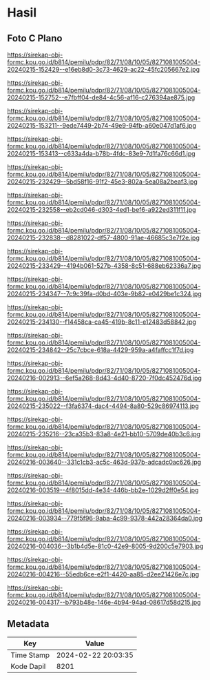 # Hasil

## Foto C Plano

https://sirekap-obj-formc.kpu.go.id/b814/pemilu/pdpr/82/71/08/10/05/8271081005004-20240215-152429--e16eb8d0-3c73-4629-ac22-45fc205667e2.jpg

https://sirekap-obj-formc.kpu.go.id/b814/pemilu/pdpr/82/71/08/10/05/8271081005004-20240215-152752--e7fbff04-de84-4c56-af16-c276394ae875.jpg

https://sirekap-obj-formc.kpu.go.id/b814/pemilu/pdpr/82/71/08/10/05/8271081005004-20240215-153211--9ede7449-2b74-49e9-94fb-a60e047d1af6.jpg

https://sirekap-obj-formc.kpu.go.id/b814/pemilu/pdpr/82/71/08/10/05/8271081005004-20240215-153413--c633a4da-b78b-4fdc-83e9-7d1fa76c66d1.jpg

https://sirekap-obj-formc.kpu.go.id/b814/pemilu/pdpr/82/71/08/10/05/8271081005004-20240215-232429--5bd58f16-91f2-45e3-802a-5ea08a2beaf3.jpg

https://sirekap-obj-formc.kpu.go.id/b814/pemilu/pdpr/82/71/08/10/05/8271081005004-20240215-232558--eb2cd046-d303-4ed1-bef6-a922ed311f11.jpg

https://sirekap-obj-formc.kpu.go.id/b814/pemilu/pdpr/82/71/08/10/05/8271081005004-20240215-232838--d8281022-df57-4800-91ae-46685c3e7f2e.jpg

https://sirekap-obj-formc.kpu.go.id/b814/pemilu/pdpr/82/71/08/10/05/8271081005004-20240215-233429--4194b061-527b-4358-8c51-688eb62336a7.jpg

https://sirekap-obj-formc.kpu.go.id/b814/pemilu/pdpr/82/71/08/10/05/8271081005004-20240215-234347--7c9c39fa-d0bd-403e-9b82-e0429be1c324.jpg

https://sirekap-obj-formc.kpu.go.id/b814/pemilu/pdpr/82/71/08/10/05/8271081005004-20240215-234130--f14458ca-ca45-419b-8c11-e12483d58842.jpg

https://sirekap-obj-formc.kpu.go.id/b814/pemilu/pdpr/82/71/08/10/05/8271081005004-20240215-234842--25c7cbce-618a-4429-959a-a4faffcc1f7d.jpg

https://sirekap-obj-formc.kpu.go.id/b814/pemilu/pdpr/82/71/08/10/05/8271081005004-20240216-002913--6ef5a268-8d43-4d40-8720-7f0dc452476d.jpg

https://sirekap-obj-formc.kpu.go.id/b814/pemilu/pdpr/82/71/08/10/05/8271081005004-20240215-235022--f3fa6374-dac4-4494-8a80-529c86974113.jpg

https://sirekap-obj-formc.kpu.go.id/b814/pemilu/pdpr/82/71/08/10/05/8271081005004-20240215-235216--23ca35b3-83a8-4e21-bb10-5709de40b3c6.jpg

https://sirekap-obj-formc.kpu.go.id/b814/pemilu/pdpr/82/71/08/10/05/8271081005004-20240216-003640--331c1cb3-ac5c-463d-937b-adcadc0ac626.jpg

https://sirekap-obj-formc.kpu.go.id/b814/pemilu/pdpr/82/71/08/10/05/8271081005004-20240216-003519--4f8015dd-4e34-446b-bb2e-1029d2ff0e54.jpg

https://sirekap-obj-formc.kpu.go.id/b814/pemilu/pdpr/82/71/08/10/05/8271081005004-20240216-003934--779f5f96-9aba-4c99-9378-442a28364da0.jpg

https://sirekap-obj-formc.kpu.go.id/b814/pemilu/pdpr/82/71/08/10/05/8271081005004-20240216-004036--3b1b4d5e-81c0-42e9-8005-9d200c5e7903.jpg

https://sirekap-obj-formc.kpu.go.id/b814/pemilu/pdpr/82/71/08/10/05/8271081005004-20240216-004216--55edb6ce-e2f1-4420-aa85-d2ee21426e7c.jpg

https://sirekap-obj-formc.kpu.go.id/b814/pemilu/pdpr/82/71/08/10/05/8271081005004-20240216-004317--b793b48e-146e-4b94-94ad-08617d58d215.jpg


## Metadata

| Key        | Value               |
| ---------- | ------------------- |
| Time Stamp | 2024-02-22 20:03:35 |
| Kode Dapil | 8201                |



